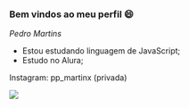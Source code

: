 ### Bem vindos ao meu perfil 😄

*Pedro Martins*

- Estou estudando linguagem de JavaScript;
- Estudo no Alura;

Instagram: pp_martinx (privada)

![](https://media1.tenor.com/m/WhX1fgF8B30AAAAC/anime-bleach.gif)
